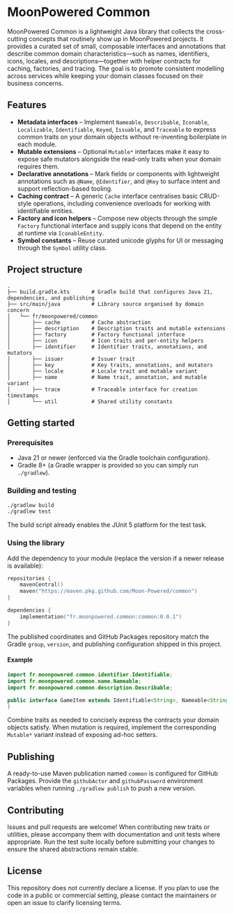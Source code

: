 # MoonPowered Common

MoonPowered Common is a lightweight Java library that collects the cross-cutting concepts that routinely show up in MoonPowered projects. It provides a curated set of small, composable interfaces and annotations that describe common domain characteristics—such as names, identifiers, icons, locales, and descriptions—together with helper contracts for caching, factories, and tracing. The goal is to promote consistent modelling across services while keeping your domain classes focused on their business concerns.

## Features

- **Metadata interfaces** – Implement `Nameable`, `Describable`, `Iconable`, `Localizable`, `Identifiable`, `Keyed`, `Issuable`, and `Traceable` to express common traits on your domain objects without re-inventing boilerplate in each module.
- **Mutable extensions** – Optional `Mutable*` interfaces make it easy to expose safe mutators alongside the read-only traits when your domain requires them.
- **Declarative annotations** – Mark fields or components with lightweight annotations such as `@Name`, `@Identifier`, and `@Key` to surface intent and support reflection-based tooling.
- **Caching contract** – A generic `Cache` interface centralises basic CRUD-style operations, including convenience overloads for working with identifiable entities.
- **Factory and icon helpers** – Compose new objects through the simple `Factory` functional interface and supply icons that depend on the entity at runtime via `IconableEntity`.
- **Symbol constants** – Reuse curated unicode glyphs for UI or messaging through the `Symbol` utility class.

## Project structure

```
.
├── build.gradle.kts       # Gradle build that configures Java 21, dependencies, and publishing
├── src/main/java          # Library source organised by domain concern
│   └── fr/moonpowered/common
│       ├── cache          # Cache abstraction
│       ├── description    # Description traits and mutable extensions
│       ├── factory        # Factory functional interface
│       ├── icon           # Icon traits and per-entity helpers
│       ├── identifier     # Identifier traits, annotations, and mutators
│       ├── issuer         # Issuer trait
│       ├── key            # Key traits, annotations, and mutators
│       ├── locale         # Locale trait and mutable variant
│       ├── name           # Name trait, annotation, and mutable variant
│       ├── trace          # Traceable interface for creation timestamps
│       └── util           # Shared utility constants
```

## Getting started

### Prerequisites

- Java 21 or newer (enforced via the Gradle toolchain configuration).
- Gradle 8+ (a Gradle wrapper is provided so you can simply run `./gradlew`).

### Building and testing

```bash
./gradlew build
./gradlew test
```

The build script already enables the JUnit 5 platform for the test task.

### Using the library

Add the dependency to your module (replace the version if a newer release is available):

```kotlin
repositories {
    mavenCentral()
    maven("https://maven.pkg.github.com/Moon-Powered/common")
}

dependencies {
    implementation("fr.moonpowered.common:common:0.0.1")
}
```

The published coordinates and GitHub Packages repository match the Gradle `group`, `version`, and publishing configuration shipped in this project.

#### Example

```java
import fr.moonpowered.common.identifier.Identifiable;
import fr.moonpowered.common.name.Nameable;
import fr.moonpowered.common.description.Describable;

public interface GameItem extends Identifiable<String>, Nameable<String>, Describable<String> {
}
```

Combine traits as needed to concisely express the contracts your domain objects satisfy. When mutation is required, implement the corresponding `Mutable*` variant instead of exposing ad-hoc setters.

## Publishing

A ready-to-use Maven publication named `common` is configured for GitHub Packages. Provide the `githubActor` and `githubPassword` environment variables when running `./gradlew publish` to push a new version.

## Contributing

Issues and pull requests are welcome! When contributing new traits or utilities, please accompany them with documentation and unit tests where appropriate. Run the test suite locally before submitting your changes to ensure the shared abstractions remain stable.

## License

This repository does not currently declare a license. If you plan to use the code in a public or commercial setting, please contact the maintainers or open an issue to clarify licensing terms.
